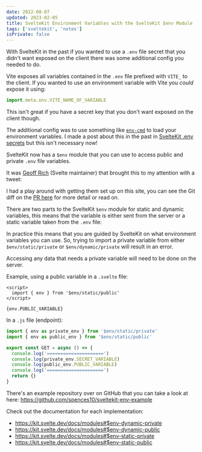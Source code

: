 ```yaml
---
date: 2022-08-07
updated: 2023-02-05
title: SvelteKit Environment Variables with the SvelteKit $env Module
tags: ['sveltekit', 'notes']
isPrivate: false
---
```


<script>
  import { Tweet } from 'sveltekit-embed'
</script>

With SvelteKit in the past if you wanted to use a `.env` file secret
that you didn't want exposed on the client there was some additional
config you needed to do.

Vite exposes all variables contained in the `.env` file prefixed with
`VITE_` to the client. If you wanted to use an environment variable
with Vite you _could_ expose it using:

```js
import.meta.env.VITE_NAME_OF_VARIABLE
```

This isn't great if you have a secret key that you don't want exposed
on the client though.

The additional config was to use something like [`env-cmd`] to load
your environment variables. I made a post about this in the past in
[SvelteKit .env secrets] but this isn't necessary now!

SvelteKit now has a `$env` module that you can use to access public
and private `.env` file variables.

It was [Geoff Rich] (Svelte maintainer) that brought this to my
attention with a tweet:

<Tweet tweetLink="geoffrich_/status/1553035835351543808" />

I had a play around with getting them set up on this site, you can see
the Git diff on the [PR here] for more detail or read on.

There are two parts to the SvelteKit `$env` module for static and
dynamic variables, this means that the variable is either sent from
the server or a static variable taken from the `.env` file:

In practice this means that you are guided by SvelteKit on what
environment variables you can use. So, trying to import a private
variable from either `$env/static/private` or `$env/dynamic/private`
will result in an error.

Accessing any data that needs a private variable will need to be done
on the server.

Example, using a public variable in a `.svelte` file:

```svelte
<script>
  import { env } from '$env/static/public'
</script>

{env.PUBLIC_VARIABLE}
```

In a `.js` file (endpoint):

```js
import { env as private_env } from '$env/static/private'
import { env as public_env } from '$env/static/public'

export const GET = async () => {
  console.log('=====================')
  console.log(private_env.SECRET_VARIABLE)
  console.log(public_env.PUBLIC_VARIABLE)
  console.log('=====================')
  return {}
}
```

There's an example repository over on GitHub that you can take a look
at here: https://github.com/spences10/sveltekit-env-example

Check out the documentation for each implementation:

- https://kit.svelte.dev/docs/modules#$env-dynamic-private
- https://kit.svelte.dev/docs/modules#$env-dynamic-public
- https://kit.svelte.dev/docs/modules#$env-static-private
- https://kit.svelte.dev/docs/modules#$env-static-public

<!-- Links -->

[`env-cmd`]: https://www.npmjs.com/package/env-cmd
[sveltekit .env secrets]:
  https://scottspence.com/posts/sveltekit-env-secrets
[geoff rich]: https://twitter.com/geoffrich_
[pr here]: https://github.com/spences10/scottspence.com/pull/323/files
